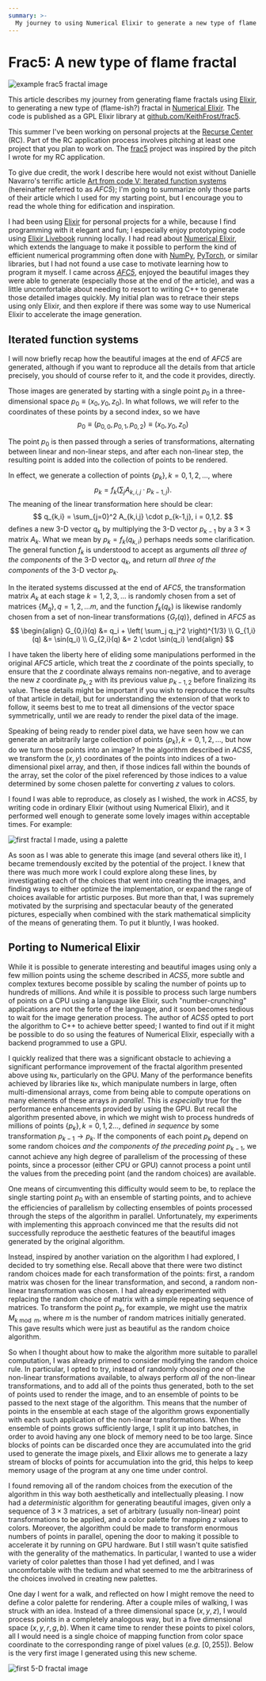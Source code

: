 ```yaml
---
summary: >-
  My journey to using Numerical Elixir to generate a new type of flame fractal.
---
```


# Frac5: A new type of flame fractal

![example frac5 fractal image](/images/fractal255.png)

This article describes my journey from generating flame fractals using
[Elixir](https://elixir-lang), to generating a new type of
(flame-ish?) fractal in [Numerical
Elixir](https://github.com/elixir-nx).  The code is published as a GPL
Elixir library at
[github.com/KeithFrost/frac5](https://github.com/KeithFrost/frac5).


This summer I've been working on personal projects at the [Recurse
Center](https://recurse.com) (RC).  Part of the RC application process
involves pitching at least one project that you plan to work on.  The
[frac5](https://github.com/KeithFrost/frac5) project was inspired by
the pitch I wrote for my RC application.

To give due credit, the work I describe here would not exist without
Danielle Navarro's terrific article [Art from code V: Iterated
function
systems](https://blog.djnavarro.net/posts/2024-12-22_art-from-code-5/)
(hereinafter referred to as *AFC5*); I'm going to summarize only those
parts of their article which I used for my starting point, but I
encourage you to read the whole thing for edification and inspiration.

I had been using [Elixir](https://elixir-lang) for personal projects
for a while, because I find programming with it elegant and fun; I
especially enjoy prototyping code using [Elixir
Livebook](https://livebook.dev) running locally.  I had read about
[Numerical Elixir](https://github.com/elixir-nx), which extends the
language to make it possible to perform the kind of efficient
numerical programming often done with [NumPy](https://numpy.org),
[PyTorch](https://pytorch.org), or similar libraries, but I had not
found a use case to motivate learning how to program it myself.  I
came across
[*AFC5*](https://blog.djnavarro.net/posts/2024-12-22_art-from-code-5/),
enjoyed the beautiful images they were able to generate (especially
those at the end of the article), and was a little uncomfortable about
needing to resort to writing C++ to generate those detailed images
quickly.  My initial plan was to retrace their steps using only
Elixir, and then explore if there was some way to use Numerical Elixir
to accelerate the image generation.


## Iterated function systems

I will now briefly recap how the beautiful images at the end of *AFC5*
are generated, although if you want to reproduce all the details from
that article precisely, you should of course refer to it, and the code
it provides, directly.

Those images are generated by starting with a single point $p_0$
in a three-dimensional space ${p_0 \equiv (x_0, y_0, z_0)}$.  In what
follows, we will refer to the coordinates of these points by a
second index, so we have
$$
p_0 \equiv (p_{0,0}, p_{0,1}, p_{0,2}) \equiv (x_0, y_0, z_0)
$$

The point $p_0$ is then passed through a series of transformations,
alternating between linear and non-linear steps, and after each
non-linear step, the resulting point is added into the collection of
points to be rendered.

In effect, we generate a collection of points $\{p_k\}, k=0,1,2,...$,
where
$$
p_{k} = f_k\left( \sum_j A_{k,i,j} \cdot p_{k-1,j} \right).
$$
The meaning of the linear transformation here should be clear:
$$
q_{k,i} = \sum_{j=0}^2 A_{k,i,j} \cdot p_{k-1,j}, i = 0,1,2.
$$
defines a new 3-D vector $q_k$ by multiplying the 3-D vector $p_{k-1}$
by a $3 \times 3$ matrix $A_k$.
What we mean by $p_k = f_k(q_{k,i})$ perhaps needs some
clarification. The general function $f_k$ is understood to accept as arguments
*all three of the components* of the 3-D vector $q_k$, and return *all
three of the components* of the 3-D vector $p_k$.

In the iterated systems discussed at the end of *AFC5*, the
transformation matrix $A_k$ at each stage $k = 1,2,3,...$ is randomly
chosen from a set of matrices $\{M_q\}, q=1,2,...m$, and the function
$f_k(q_k)$ is likewise randomly chosen from a set of non-linear
transformations $\{G_r(q)\}$, defined in *AFC5* as
$$
\begin{align}
G_{0,i}(q) &= q_i + \left( \sum_j q_j^2 \right)^{1/3} \\
G_{1,i}(q) &= \sin(q_i) \\
G_{2,i}(q) &= 2 \cdot \sin(q_i)
\end{align}
$$

I have taken the liberty here of eliding some manipulations performed
in the original *AFC5* article, which treat the $z$ coordinate of the
points specially, to ensure that the $z$ coordinate always remains
non-negative, and to average the new $z$ coordinate $p_{k,2}$ with its
previous value $p_{k-1,2}$ before finalizing its value.  These details
might be important if you wish to reproduce the results of that
article in detail, but for understanding the extension of that work to
follow, it seems best to me to treat all dimensions of the vector
space symmetrically, until we are ready to render the pixel data of
the image.

Speaking of being ready to render pixel data, we have seen how we can
generate an arbitrarily large collection of points $\{p_k\},
k=0,1,2,...$, but how do we turn those points into an image?  In the
algorithm described in *ACS5*, we transform the $(x, y)$ coordinates
of the points into indices of a two-dimensional pixel array, and then,
if those indices fall within the bounds of the array, set the color of
the pixel referenced by those indices to a value determined by some
chosen palette for converting $z$ values to colors.

I found I was able to reproduce, as closely as I wished, the work in
*ACS5*, by writing code in ordinary Elixir (without using Numerical
Elixir), and it performed well enough to generate some lovely images
within acceptable times.  For example:

![first fractal I made, using a palette](/images/fractal002.png)

As soon as I was able to generate this image (and several others like
it), I became tremendously excited by the potential of the project.  I
knew that there was much more work I could explore along these lines,
by investigating each of the choices that went into creating the
images, and finding ways to either optimize the implementation, or
expand the range of choices available for artistic purposes.  But more
than that, I was supremely motivated by the surprising and spectacular
beauty of the generated pictures, especially when combined with the
stark mathematical simplicity of the means of generating them.  To put
it bluntly, I was hooked.

## Porting to Numerical Elixir

While it is possible to generate interesting and beautiful images
using only a few million points using the scheme described in *ACS5*,
more subtle and complex textures become possible by scaling the number
of points up to hundreds of millions.  And while it is possible to
process such large numbers of points on a CPU using a language like
Elixir, such "number-crunching" applications are not the forte of the
language, and it soon becomes tedious to wait for the image generation
process.  The author of *ACS5* opted to port the algorithm to C++ to
achieve better speed; I wanted to find out if it might be possible to
do so using the features of Numerical Elixir, especially with a
backend programmed to use a GPU.

I quickly realized that there was a significant obstacle to achieving
a significant performance improvement of the fractal algorithm
presented above using `Nx`, particularly on the GPU.  Many of the
performance benefits achieved by libraries like `Nx`, which manipulate
numbers in large, often multi-dimensional arrays, come from being able
to compute operations on many elements of these arrays *in parallel*.
This is *especially* true for the performance enhancements provided by
using the GPU.  But recall the algorithm presented above, in which we
might wish to process hundreds of millions of points $\{p_k\},
k=0,1,2...$, defined *in sequence* by some transformation $p_{k-1}
\rightarrow p_k$.  If the components of each point $p_k$ depend on
some random choices *and the components of the preceding point*
$p_{k-1}$, we cannot achieve any high degree of parallelism of the
processing of these points, since a processor (either CPU or GPU)
cannot process a point until the values from the preceding point (and
the random choices) are available.

One means of circumventing this difficulty would seem to be, to
replace the single starting point $p_0$ with an ensemble of starting
points, and to achieve the efficiencies of parallelism by collecting
ensembles of points processed through the steps of the algorithm in
parallel.  Unfortunately, my experiments with implementing this
approach convinced me that the results did not successfully reproduce
the aesthetic features of the beautiful images generated by the
original algorithm.

Instead, inspired by another variation on the algorithm I had
explored, I decided to try something else.  Recall above that there
were two distinct random choices made for each transformation of the
points: first, a random matrix was chosen for the linear
transformation, and second, a random non-linear transformation was
chosen.  I had already experimented with replacing the random choice
of matrix with a simple repeating sequence of matrices.  To transform
the point $p_k$, for example, we might use the matrix $M_{k
\bmod m}$, where $m$ is the number of random matrices initially
generated.  This gave results which were just as beautiful as the
random choice algorithm.

So when I thought about how to make the algorithm more suitable to
parallel computation, I was already primed to consider modifying the
random choice rule.  In particular, I opted to try, instead of
randomly choosing *one* of the non-linear transformations available,
to always perform *all* of the non-linear transformations, and to add
all of the points thus generated, both to the set of points used to
render the image, and to an ensemble of points to be passed to the
next stage of the algorithm.  This means that the number of points in
the ensemble at each stage of the algorithm grows exponentially with
each such application of the non-linear transformations.  When the
ensemble of points grows sufficiently large, I split it up into
batches, in order to avoid having any one block of memory need to be
too large.  Since blocks of points can be discarded once they are
accumulated into the grid used to generate the image pixels, and
Elixir allows me to generate a lazy stream of blocks of points for
accumulation into the grid, this helps to keep memory usage of the
program at any one time under control.

I found removing all of the random choices from the execution of the
algorithm in this way both aesthetically and intellectually pleasing.
I now had a *deterministic* algorithm for generating beautiful images,
given only a sequence of $3 \times 3$ matrices, a set of arbitrary
(usually non-linear) point transformations to be applied, and a color
palette for mapping $z$ values to colors.  Moreover, the algorithm
could be made to transform enormous numbers of points in parallel,
opening the door to making it possible to accelerate it by running on
GPU hardware.  But I still wasn't quite satisfied with the generality
of the mathematics.  In particular, I wanted to use a wider variety of
color palettes than those I had yet defined, and I was uncomfortable
with the tedium and what seemed to me the arbitrariness of the choices
involved in creating new palettes.

One day I went for a walk, and reflected on how I might remove the
need to define a color palette for rendering.  After a couple miles of
walking, I was struck with an idea.  Instead of a three dimensional
space $(x,y,z)$, I would process points in a completely analogous way,
but in a five dimensional space $(x,y,r,g,b)$.  When it came time to
render these points to pixel colors, all I would need is a single
choice of mapping function from color space coordinate to the
corresponding range of pixel values (_e.g._ $[0,255]$). Below is the
very first image I generated using this new scheme.

![first 5-D fractal image](/images/fractal041.png)
